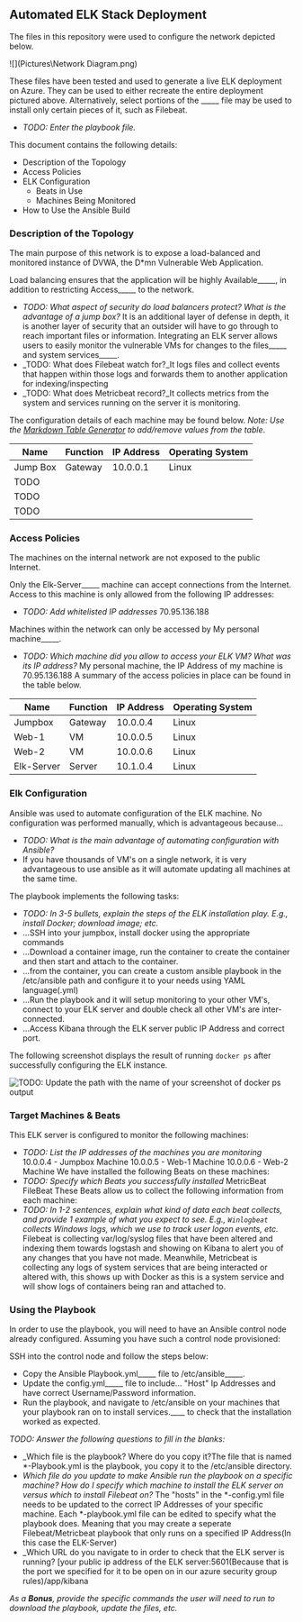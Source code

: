 ## Automated ELK Stack Deployment

The files in this repository were used to configure the network depicted below.

![](Pictures\Network Diagram.png)

These files have been tested and used to generate a live ELK deployment on Azure. They can be used to either recreate the entire deployment pictured above. Alternatively, select portions of the _____ file may be used to install only certain pieces of it, such as Filebeat.

  - _TODO: Enter the playbook file._

This document contains the following details:
- Description of the Topology
- Access Policies
- ELK Configuration
  - Beats in Use
  - Machines Being Monitored
- How to Use the Ansible Build


### Description of the Topology

The main purpose of this network is to expose a load-balanced and monitored instance of DVWA, the D*mn Vulnerable Web Application.

Load balancing ensures that the application will be highly Available_____, in addition to restricting Access_____ to the network.
- _TODO: What aspect of security do load balancers protect? What is the advantage of a jump box?_
It is an additional layer of defense in depth, it is another layer of security that an outsider will have to go through to reach important files or information.
Integrating an ELK server allows users to easily monitor the vulnerable VMs for changes to the files_____ and system services_____.
- _TODO: What does Filebeat watch for?_It logs files and collect events that happen within those logs and forwards them to another application for indexing/inspecting
- _TODO: What does Metricbeat record?_It collects metrics from the system and services running on the server it is monitoring.

The configuration details of each machine may be found below.
_Note: Use the [Markdown Table Generator](http://www.tablesgenerator.com/markdown_tables) to add/remove values from the table_.

| Name     | Function | IP Address | Operating System |
|----------|----------|------------|------------------|
| Jump Box | Gateway  | 10.0.0.1   | Linux            |
| TODO     |          |            |                  |
| TODO     |          |            |                  |
| TODO     |          |            |                  |

### Access Policies

The machines on the internal network are not exposed to the public Internet. 

Only the Elk-Server_____ machine can accept connections from the Internet. Access to this machine is only allowed from the following IP addresses:
- _TODO: Add whitelisted IP addresses_
70.95.136.188

Machines within the network can only be accessed by My personal machine_____.
- _TODO: Which machine did you allow to access your ELK VM? What was its IP address?_
My personal machine, the IP Address of my machine is 70.95.136.188
A summary of the access policies in place can be found in the table below.

| Name       | Function | IP Address | Operating System |
|------------|----------|------------|------------------|
| Jumpbox    | Gateway  | 10.0.0.4   | Linux            |
| Web-1      | VM       | 10.0.0.5   | Linux            |
| Web-2      | VM       | 10.0.0.6   | Linux            |
| Elk-Server | Server   | 10.1.0.4   | Linux            |

### Elk Configuration

Ansible was used to automate configuration of the ELK machine. No configuration was performed manually, which is advantageous because...
- _TODO: What is the main advantage of automating configuration with Ansible?_
- If you have thousands of VM's on a single network, it is very advantageous to use ansible as it will automate updating all machines at the same time.

The playbook implements the following tasks:
- _TODO: In 3-5 bullets, explain the steps of the ELK installation play. E.g., install Docker; download image; etc._
- ...SSH into your jumpbox, install docker using the appropriate commands
- ...Download a container image, run the container to create the container and then start and attach to the container.
- ...from the container, you can create a custom ansible playbook in the /etc/ansible path and configure it to your needs using YAML language(.yml)
- ...Run the playbook and it will setup monitoring to your other VM's, connect to your ELK server and double check all other VM's are inter-connected.
- ...Access Kibana through the ELK server public IP Address and correct port.

The following screenshot displays the result of running `docker ps` after successfully configuring the ELK instance.

![TODO: Update the path with the name of your screenshot of docker ps output](Images/docker_ps_output.png)

### Target Machines & Beats
This ELK server is configured to monitor the following machines:
- _TODO: List the IP addresses of the machines you are monitoring_
10.0.0.4 - Jumpbox Machine
10.0.0.5 - Web-1 Machine
10.0.0.6 - Web-2 Machine
We have installed the following Beats on these machines:
- _TODO: Specify which Beats you successfully installed_
MetricBeat
FileBeat
These Beats allow us to collect the following information from each machine:
- _TODO: In 1-2 sentences, explain what kind of data each beat collects, and provide 1 example of what you expect to see. E.g., `Winlogbeat` collects Windows logs, which we use to track user logon events, etc._
Filebeat is collecting var/log/syslog files that have been altered and indexing them towards logstash and showing on Kibana to alert you of any changes that you have not made.
Meanwhile, Metricbeat is collecting any logs of system services that are being interacted or altered with, this shows up with Docker as this is a system service and will show logs of containers being ran and attached to.
### Using the Playbook
In order to use the playbook, you will need to have an Ansible control node already configured. Assuming you have such a control node provisioned: 

SSH into the control node and follow the steps below:
- Copy the Ansible Playbook.yml_____ file to /etc/ansible_____.
- Update the config.yml_____ file to include... "Host" Ip Addresses and have correct Username/Password information.
- Run the playbook, and navigate to /etc/ansible on your machines that your playbook ran on to install services.____ to check that the installation worked as expected.

_TODO: Answer the following questions to fill in the blanks:_
- _Which file is the playbook?
 Where do you copy it?The file that is named *-Playbook.yml is the playbook, you copy it to the /etc/ansible directory.
- _Which file do you update to make Ansible run the playbook on a specific machine? How do I specify which machine to install the ELK server on versus which to install Filebeat on?_
The "hosts" in the *-config.yml file needs to be updated to the correct IP Addresses of your specific machine. Each *-playbook.yml file can be edited to specify what the playbook does. Meaning that you may create a seperate Filebeat/Metricbeat playbook that only runs on a specified IP Address(In this case the ELK-Server)
- _Which URL do you navigate to in order to check that the ELK server is running?
[your public ip address of the ELK server:5601(Because that is the port we specified for it to be open on in our azure security group rules)/app/kibana

_As a **Bonus**, provide the specific commands the user will need to run to download the playbook, update the files, etc._
